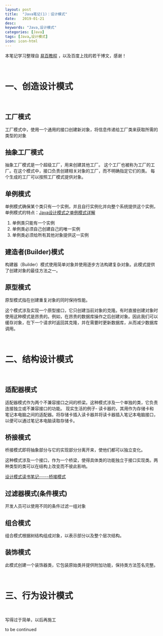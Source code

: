 ```yaml
---
layout: post
title:  "Java笔记(1)：设计模式"
date:   2019-01-21
desc:
keywords: "Java,设计模式"
categories: [Java]
tags: [Java,设计模式]
icon: icon-html
---
```


本笔记学习整理自 [易百教程](https://www.yiibai.com/design_pattern/factory_pattern.html) ，以及百度上找的若干博文，感谢！
<br />

<br />

# 一、创造设计模式

<br />

## 工厂模式

工厂模式中，使用一个通用的接口创建新对象，将信息传递给工厂类来获取所需的类型的对象

## 抽象工厂模式

抽象工厂模式是一个超级工厂，用来创建其他工厂。 这个工厂也被称为工厂的工厂。在这个模式中，接口负责创建相关对象的工厂，而不明确指定它们的类。 每个生成的工厂可以按照工厂模式提供对象。

## 单例模式

单例模式确保某个类只有一个实例，并且自行实例化并向整个系统提供这个实例，单例模式的特点：[Java设计模式之单例模式详解](http://www.cnblogs.com/garryfu/p/7976546.html)

1. 单例类只能有一个实例
2. 单例类必须自己创建自己的唯一实例
3. 单例类必须给所有其他对象提供这一实例

## 建造者(Builder)模式

构建器（Builder）模式使用简单对象并使用逐步方法构建复杂对象。此模式提供了创建对象的最佳方法之一。

## 原型模式

原型模式指在创建重复对象的同时保持性能。

这个模式涉及实现一个原型接口，它只创建当前对象的克隆。有时直接创建对象时使用这种模式是昂贵的。例如，在昂贵的数据库操作之后创建对象。因此我们可以缓存对象，在下一个请求时返回其克隆，并在需要时更新数据库，从而减少数据库调用。

<br />

# 二、结构设计模式

<br />

## 适配器模式

适配器模式作为两个不兼容接口之间的桥梁。这种模式涉及一个单独的类，它负责连接独立或不兼容接口的功能。 现实生活的例子- 读卡器的，其用作为存储卡和笔记本电脑之间的适配器。将存储卡插入读卡器并将读卡器插入笔记本电脑接口，以便可以通过笔记本电脑读取存储卡。

## 桥接模式

桥接模式即将抽象部分与它的实现部分分离开来，使他们都可以独立变化。

这种模式涉及一个接口，作为一个桥梁，使得具体类的功能独立于接口实现类。两种类型的类可以在结构上改变而不彼此影响。

[设计模式读书笔记-----桥接模式](https://www.cnblogs.com/chenssy/p/3317866.html)

## 过滤器模式(条件模式)

开发人员可以使用不同的条件过滤一组对象

## 组合模式

组合模式根据树结构组成对象，以表示部分以及整个层次结构。

## 装饰模式

此模式创建一个装饰器类，它包装原始类并提供附加功能，保持类方法签名完整。





<br />

# 三、行为设计模式

<br />

写得过于简单，以后再施工

to be continued